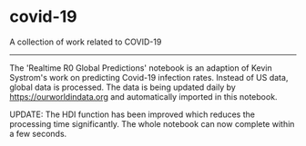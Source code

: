 # covid-19
A collection of work related to COVID-19

---


The 'Realtime R0 Global Predictions' notebook is an adaption of Kevin Systrom's work on predicting Covid-19 infection rates. Instead of US data, global data is processed. The data is being updated daily by https://ourworldindata.org and automatically imported in this notebook. 

UPDATE: The HDI function has been improved which reduces the processing time significantly. The whole notebook can now complete within a few seconds. 

